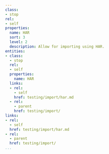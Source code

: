 ```yaml
---
class:
- stop
rel:
- self
properties:
  name: HAR
  sort: 3
  level: 2
  description: Allow for importing using HAR.
entities:
- class:
  - stop
  rel:
  - self
  properties:
    name: HAR
  links:
  - rel:
    - self
    href: testing/import/har.md
  - rel:
    - parent
    href: testing/import/
links:
- rel:
  - self
  href: testing/import/har.md
- rel:
  - parent
  href: testing/import/
...
```


